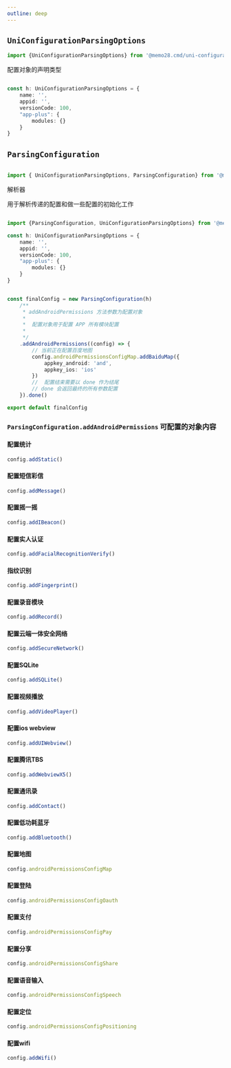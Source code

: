 ```yaml
---
outline: deep
---
```




## `UniConfigurationParsingOptions`


```ts
import {UniConfigurationParsingOptions} from '@memo28.cmd/uni-configuration-parsing';
```

配置对象的声明类型


```ts

const h: UniConfigurationParsingOptions = {
    name: '',
    appid: '',
    versionCode: 100,
    "app-plus": {
        modules: {}
    }
}

```


## `ParsingConfiguration`

```ts

import { UniConfigurationParsingOptions, ParsingConfiguration} from '@memo28.cmd/uni-configuration-parsing';

```


解析器

用于解析传递的配置和做一些配置的初始化工作


```ts

import {ParsingConfiguration, UniConfigurationParsingOptions} from '@memo28.cmd/uni-configuration-parsing';

const h: UniConfigurationParsingOptions = {
    name: '',
    appid: '',
    versionCode: 100,
    "app-plus": {
        modules: {}
    }
}


const finalConfig = new ParsingConfiguration(h)
    /**
     * addAndroidPermissions 方法参数为配置对象
     *
     *  配置对象用于配置 APP 所有模块配置
     *
     */
    .addAndroidPermissions((config) => {
        // 当前正在配置百度地图
        config.androidPermissionsConfigMap.addBaiduMap({
            appkey_android: 'and',
            appkey_ios: 'ios'
        })
        //  配置结束需要以 done 作为结尾
        // done 会返回最终的所有参数配置
    }).done()

export default finalConfig

```


###  `ParsingConfiguration.addAndroidPermissions` 可配置的对象内容


#### 配置统计

```ts
config.addStatic() 
```

#### 配置短信彩信

```ts
config.addMessage() 
```


#### 配置摇一摇

```ts
config.addIBeacon()
```


#### 配置实人认证

```ts
config.addFacialRecognitionVerify()
```


#### 指纹识别

```ts
config.addFingerprint()
```


#### 配置录音模块

```ts
config.addRecord()
```


#### 配置云端一体安全网络

```ts
config.addSecureNetwork()
```


#### 配置SQLite

```ts
config.addSQLite()
```

#### 配置视频播放

```ts
config.addVideoPlayer()
```

#### 配置ios webview

```ts
config.addUIWebview()
```

#### 配置腾讯TBS

```ts
config.addWebviewX5()
```


#### 配置通讯录

```ts
config.addContact()
```

#### 配置低功耗蓝牙

```ts
config.addBluetooth()
```


#### 配置地图


````ts
config.androidPermissionsConfigMap
````


#### 配置登陆

```ts
config.androidPermissionsConfigOauth
```


#### 配置支付

```ts
config.androidPermissionsConfigPay
```


#### 配置分享

```ts
config.androidPermissionsConfigShare
```


#### 配置语音输入

```ts
config.androidPermissionsConfigSpeech
```


#### 配置定位

```ts
config.androidPermissionsConfigPositioning
```

#### 配置wifi

```ts
config.addWifi()
```







